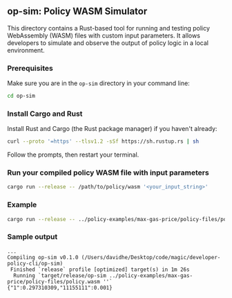 ## op-sim: Policy WASM Simulator

This directory contains a Rust-based tool for running and testing policy WebAssembly (WASM) files with custom input parameters. It allows developers to simulate and observe the output of policy logic in a local environment.

### Prerequisites
Make sure you are in the `op-sim` directory in your command line:

```sh
cd op-sim
```

### Install Cargo and Rust
Install Rust and Cargo (the Rust package manager) if you haven't already:

```sh
curl --proto '=https' --tlsv1.2 -sSf https://sh.rustup.rs | sh
```

Follow the prompts, then restart your terminal.

### Run your compiled policy WASM file with input parameters

```sh
cargo run --release -- /path/to/policy/wasm '<your_input_string>'
```

### Example

```sh
cargo run --release -- ../policy-examples/max-gas-price/policy-files/policy.wasm ''
```

### Sample output

```
...
Compiling op-sim v0.1.0 (/Users/davidhe/Desktop/code/magic/developer-policy-cli/op-sim)
 Finished `release` profile [optimized] target(s) in 1m 26s
  Running `target/release/op-sim ../policy-examples/max-gas-price/policy-files/policy.wasm ''`
{"1":0.297310309,"11155111":0.001}
```
